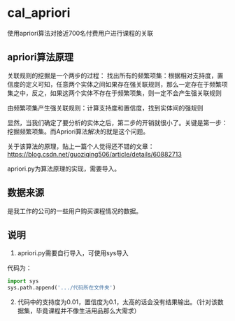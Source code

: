 # cal_apriori
使用apriori算法对接近700名付费用户进行课程的关联

## apriori算法原理

关联规则的挖掘是一个两步的过程：
找出所有的频繁项集：根据相对支持度，置信度的定义可知，任意两个实体之间如果存在强关联规则，那么一定存在于频繁项集之中，反之，如果这两个实体不存在于频繁项集，则一定不会产生强关联规则

由频繁项集产生强关联规则：计算支持度和置信度，找到实体间的强规则

显然，当我们确定了要分析的实体之后，第二步的开销就很小了。关键是第一步：挖掘频繁项集。而Apriori算法解决的就是这个问题。

关于该算法的原理，贴上一篇个人觉得还不错的文章：https://blog.csdn.net/guoziqing506/article/details/60882713

apriori.py为算法原理的实现，需要导入。

## 数据来源

是我工作的公司的一些用户购买课程情况的数据。

## 说明
1. apriori.py需要自行导入，可使用sys导入

代码为：
```python
import sys
sys.path.append('.../代码所在文件夹')
```

2. 代码中的支持度为0.01，置信度为0.1，太高的话会没有结果输出。（针对该数据集，毕竟课程并不像生活用品那么大需求）
